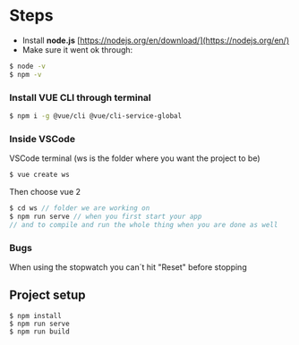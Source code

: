 # Steps
- Install **node.js** [https://nodejs.org/en/download/](https://nodejs.org/en/)
- Make sure it went ok through:
```bash
$ node -v
$ npm -v
```
### Install VUE CLI through terminal
```bash
$ npm i -g @vue/cli @vue/cli-service-global
```
### Inside VSCode
VSCode terminal (ws is the folder where you want the project to be)
```c
$ vue create ws 
```
Then choose vue 2

```c
$ cd ws // folder we are working on
$ npm run serve // when you first start your app
// and to compile and run the whole thing when you are done as well
```
### Bugs
When using the stopwatch you can´t hit "Reset" before stopping

## Project setup
```
$ npm install
$ npm run serve
$ npm run build
```
